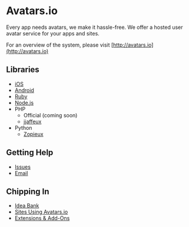 # Avatars.io

Every app needs avatars, we make it hassle-free.
We offer a hosted user avatar service for your apps and sites.

For an overview of the system, please visit [http://avatars.io](http://avatars.io)

## Libraries

* [iOS](http://github.com/chute/avatars-io-ios)
* [Android](http://github.com/chute/avatars-io-android)
* [Ruby](http://github.com/chute/avatars-io-ruby)
* [Node.js](http://github.com/chute/avatars-io-node)
* PHP
  * Official (coming soon)
  * [jjaffeux](http://github.com/jjaffeux/avatars-io-php)
* Python
  * [Zopieux](https://github.com/Zopieux/avatars-io-python)  

## Getting Help

* [Issues](https://github.com/chute/avatars-io/issues)
* [Email](mailto:hello@getchute.com)

## Chipping In

* [Idea Bank](https://github.com/chute/avatars-io/wiki/Idea-Bank)
* [Sites Using Avatars.io](https://github.com/chute/avatars-io/wiki/Sites-Using-Avatars.io)
* [Extensions & Add-Ons](https://github.com/chute/avatars-io/wiki/Extensions-and-Add-Ons)
